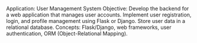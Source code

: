 Application: User Management System
Objective: Develop the backend for a web application that manages user accounts. Implement user registration, login, and profile management using Flask or Django. Store user data in a relational database.
Concepts: Flask/Django, web frameworks, user authentication, ORM (Object-Relational Mapping).